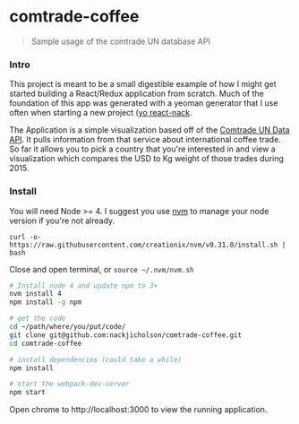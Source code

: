 # comtrade-coffee

> Sample usage of the comtrade UN database API

### Intro

This project is meant to be a small digestible example of how I might get started building a React/Redux application
from scratch. Much of the foundation of this app was generated with a yeoman generator that I use often when starting a new
project ([yo react-nack](https://github.com/nackjicholson/generator-react-nack).

The Application is a simple visualization based off of the [Comtrade UN Data API](http://comtrade.un.org/data/doc/api/).
It pulls information from that service about international coffee trade. So far it allows you to pick a country that
you're interested in and view a visualization which compares the USD to Kg weight of those trades during 2015.

### Install

You will need Node >= 4. I suggest you use [nvm](https://github.com/creationix/nvm) to manage your node version if
you're not already.

```
curl -o- https://raw.githubusercontent.com/creationix/nvm/v0.31.0/install.sh | bash
```

Close and open terminal, or `source ~/.nvm/nvm.sh`

```bash
# Install node 4 and update npm to 3+
nvm install 4
npm install -g npm

# get the code
cd ~/path/where/you/put/code/
git clone git@github.com:nackjicholson/comtrade-coffee.git
cd comtrade-coffee

# install dependencies (could take a while)
npm install

# start the webpack-dev-server
npm start
```

Open chrome to http://localhost:3000 to view the running application.
